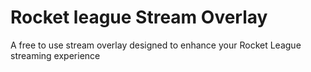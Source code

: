 # Rocket league Stream Overlay
A free to use stream overlay designed to enhance your Rocket League streaming experience
